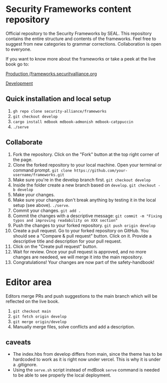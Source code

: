 # Security Frameworks content repository
Official repository to the Security Frameworks by SEAL. This repository contains the entire
structure and contents of the frameworks. Feel free to suggest from new categories to grammar
corrections. Collaboration is open to everyone.

If you want to know more about the frameworks or take a peek at the live book go to:

[Production (frameworks.securityalliance.org](https://frameworks.securityalliance.org)

[Development](https://frameworks-git-develop-seal-frameworks.vercel.app/book/)


## Quick installation and local setup
1. `gh repo clone security-alliance/frameworks`
2. `git checkout develop`
3. `cargo install mdbook mdbook-admonish mdbook-catppuccin`
4. `./serve`

## Collaborate
1. Fork the repository. Click on the "Fork" button at the top right corner of the page.
2. Clone the forked repository to your local machine. Open your terminal or command prompt.
`git clone https://github.com/your-username/frameworks.git`
1. Make sure you're in the develop branch first.
`git checkout develop`
2. Inside the folder create a new branch based on `develop`.
`git checkout -b develop`
1. Make your changes.
2. Make sure your changes don't break anything by testing it in the local setup (see above).
`./serve`.
1. Commit your changes.
`git add .`
1. Commit the changes with a descriptive message:
`git commit -m "Fixing typos and improving readability on XXX section"`
1. Push the changes to your forked repository.
`git push origin develop`
1. Create a pull request. Go to your forked repository on GitHub. You should see a "Compare & pull
   request" button. Click on it. Provide a descriptive title and description for your pull request.
2. Click on the "Create pull request" button.
3.  Wait for review. Once your pull request is approved, and no more changes are needeed, we will
    merge it into the main repository.
4.  Congratulations! Your changes are now part of the safety-handbook!

# Editor area
Editors merge PRs and push suggestions to the main branch which will be reflected on the live book.
1. `git checkout main`
2. `git fetch origin develop`
3. `git merge origin/develop`
4. Manually merge files, solve conflicts and add a description.

## caveats
- The index.hbs from develop differs from main, since the theme has to be hardcoded to work as it is
right now under vercel. This is why it is under a .gitignore.
- Using the `serve.sh` script instead of mdBook `serve` command is needed to be able to see properly the local deployment.
